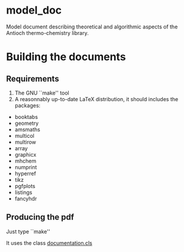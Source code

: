 model_doc
=========

Model document describing theoretical and algorithmic aspects of the Antioch thermo-chemistry library.

Building the documents
======================

Requirements
------------

1. The GNU ``make'' tool
2. A reasonnably up-to-date LaTeX distribution, it should includes the packages:
  * booktabs
  * geometry
  * amsmaths
  * multicol
  * multirow
  * array
  * graphicx
  * mhchem
  * numprint
  * hyperref
  * tikz
  * pgfplots
  * listings
  * fancyhdr

Producing the pdf
-----------------

Just type ``make''

It uses the class [documentation.cls](https://github.com/SylvainPlessis/documentation-latex-class)
